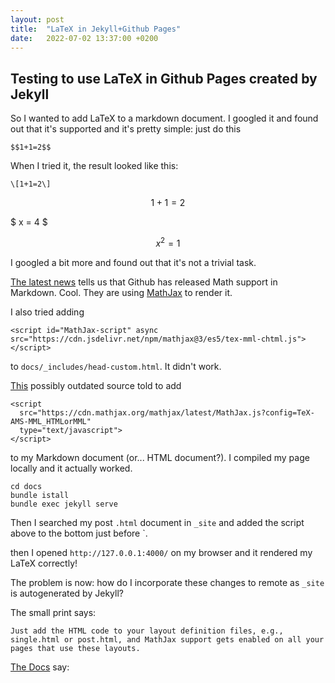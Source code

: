 ```yaml
---
layout: post
title:  "LaTeX in Jekyll+Github Pages"
date:   2022-07-02 13:37:00 +0200
---
```


## Testing to use LaTeX in Github Pages created by Jekyll

So I wanted to add LaTeX to a markdown document. I googled it and found out that it's supported and it's pretty simple: just do this

```
$$1+1=2$$
```

When I tried it, the result looked like this:

```
\[1+1=2\] 
```

$$ 1+1 = 2 $$

$ x = 4 $

$$ x^2 = 1 $$

I googled a bit more and found out that it's not a trivial task.

[The latest news](https://nschloe.github.io/2022/05/20/math-on-github.html) tells us that Github has released Math support in Markdown. Cool. They are using [MathJax](https://www.mathjax.org/) to render it.

I also tried adding 

```
<script id="MathJax-script" async src="https://cdn.jsdelivr.net/npm/mathjax@3/es5/tex-mml-chtml.js"></script>
```

to `docs/_includes/head-custom.html`. It didn't work.

[This](https://www.fabriziomusacchio.com/blog/2021-08-10-How_to_use_LaTeX_in_Markdown/) possibly outdated source told to add

```
<script
  src="https://cdn.mathjax.org/mathjax/latest/MathJax.js?config=TeX-AMS-MML_HTMLorMML"
  type="text/javascript">
</script>

```

to my Markdown document (or... HTML document?). I compiled my page locally and it actually worked.

```
cd docs
bundle istall
bundle exec jekyll serve
```

Then I searched my post `.html` document in `_site` and added the script above to the bottom just before `</html>.

then I opened `http://127.0.0.1:4000/` on my browser and it rendered my LaTeX correctly!

The problem is now: how do I incorporate these changes to remote as `_site` is autogenerated by Jekyll?

The small print says:

```
Just add the HTML code to your layout definition files, e.g., single.html or post.html, and MathJax support gets enabled on all your pages that use these layouts.
```

[The Docs](https://jekyllrb.com/docs/layouts/) say:

```

```
